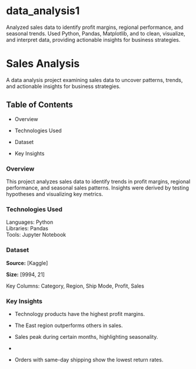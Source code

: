 # data_analysis1
Analyzed sales data to identify profit margins, regional performance, and seasonal trends. Used Python, Pandas, Matplotlib, and to clean, visualize, and interpret data, providing actionable insights for business strategies.


# **Sales Analysis**

A data analysis project examining sales data to uncover patterns, trends, and actionable insights for business strategies.


## **Table of Contents**

- Overview  

- Technologies Used  

- Dataset  

- Key Insights  



### **Overview**  

This project analyzes sales data to identify trends in profit margins, regional performance, and seasonal sales patterns. Insights were derived by testing hypotheses and visualizing key metrics.  


### **Technologies Used**  

Languages: Python  
Libraries: Pandas  
Tools: Jupyter Notebook  

### **Dataset**  

**Source:** [Kaggle]  

**Size:** [9994, 21]  

Key Columns: Category, Region, Ship Mode, Profit, Sales  


### **Key Insights**  

- Technology products have the highest profit margins.  

- The East region outperforms others in sales.  

- Sales peak during certain months, highlighting seasonality.  
-
-  Orders with same-day shipping show the lowest return rates.
